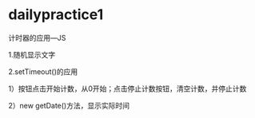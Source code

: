 # dailypractice1
计时器的应用—JS

1.随机显示文字

2.setTimeout()的应用

1）按钮点击开始计数，从0开始；点击停止计数按钮，清空计数，并停止计数

2）new getDate()方法，显示实际时间
